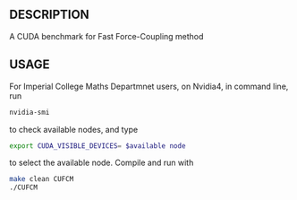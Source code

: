 ## DESCRIPTION

A CUDA benchmark for Fast Force-Coupling method

## USAGE
For Imperial College Maths Departmnet users, on Nvidia4, in command line, run

```bash
nvidia-smi
```
to check available nodes, and type

```bash
export CUDA_VISIBLE_DEVICES= $available node
```

to select the available node. Compile and run with

```bash
make clean CUFCM
./CUFCM
```